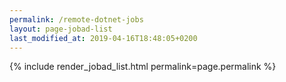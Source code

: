 ```yaml
---
permalink: /remote-dotnet-jobs
layout: page-jobad-list
last_modified_at: 2019-04-16T18:48:05+0200
---
```

{% include render_jobad_list.html permalink=page.permalink %}
